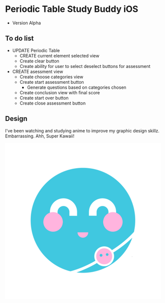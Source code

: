 # Periodic Table Study Buddy iOS

- Version Alpha

## To do list

- UPDATE Periodic Table
	- CREATE current element selected view
	- Create clear button
	- Create ability for user to select deselect buttons for assessment
- CREATE asessment view
	- Create choose categories view
	- Create start assessment button
		- Generate questions based on categories chosen
	- Create conclusion view with final score
	- Create start over button
	- Create close assessment button

## Design

I've been watching and studying anime to improve my graphic design skillz. Embarrassing. Ahh, Super Kawaii!

![Cute Atom](/PeriodicTableStudyBuddy/Assets.xcassets/hydrogen.imageset/hydrogen.png)
